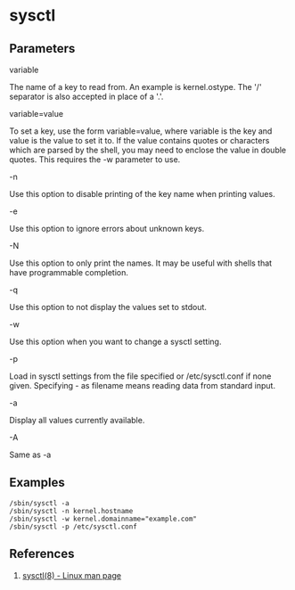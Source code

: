 # sysctl

## Parameters

variable

The name of a key to read from. An example is kernel.ostype. The '/' separator is also accepted in place of a '.'.

variable=value

To set a key, use the form variable=value, where variable is the key and value is the value to set it to. If the value contains quotes or characters which are parsed by the shell, you may need to enclose the value in double quotes. This requires the -w parameter to use.

-n

Use this option to disable printing of the key name when printing values.

-e

Use this option to ignore errors about unknown keys.

-N

Use this option to only print the names. It may be useful with shells that have programmable completion.

-q

Use this option to not display the values set to stdout.

-w

Use this option when you want to change a sysctl setting.

-p

Load in sysctl settings from the file specified or /etc/sysctl.conf if none given. Specifying - as filename means reading data from standard input.

-a

Display all values currently available.

-A

Same as -a

## Examples

```text
/sbin/sysctl -a
/sbin/sysctl -n kernel.hostname
/sbin/sysctl -w kernel.domainname="example.com"
/sbin/sysctl -p /etc/sysctl.conf
```

## References

1. [sysctl\(8\) - Linux man page](https://linux.die.net/man/8/sysctl)

